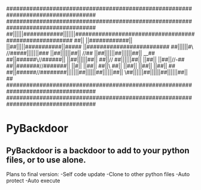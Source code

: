 ###################################################################################
###################################################################################
##||||||############|||||||########################################################
##||  ||############||   ||##|||||###########||#####    ||#########################
##||||||#\\  //#####|||||||###   ||##||||||##|| //##    ||##||||||##||||||##|| __##
##||######\\//######||   ||##||||||##||    ##||// ##||||||##||  ||##||  ||##||//-##
##||#######//#######||    ||#||  ||##||    ##||\\ ##||  ||##||  ||##||  ||##||   ##
##||######//########|||||||##||||||##||||||##|| \\##||||||##||||||##||||||##||   ##
###################################################################################
###################################################################################

# PyBackdoor
## PyBackdoor is a backdoor to add to your python files, or to use alone.

Plans to final version:
 -Self code update
 -Clone to other python files
 -Auto protect
 -Auto execute
